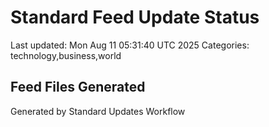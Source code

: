 # Standard Feed Update Status
Last updated: Mon Aug 11 05:31:40 UTC 2025
Categories: technology,business,world

## Feed Files Generated

Generated by Standard Updates Workflow
